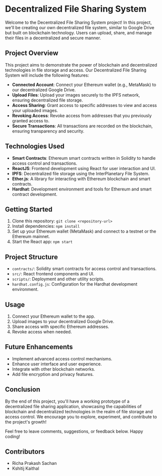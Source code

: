 # Decentralized File Sharing System

Welcome to the Decentralized File Sharing System project! In this project, we'll be creating our own decentralized file system, similar to Google Drive but built on blockchain technology. Users can upload, share, and manage their files in a decentralized and secure manner.

## Project Overview

This project aims to demonstrate the power of blockchain and decentralized technologies in file storage and access. Our Decentralized File Sharing System will include the following features:

- **Connected Account**: Connect your Ethereum wallet (e.g., MetaMask) to our decentralized Google Drive.
- **Upload Files**: Upload your images securely to the IPFS network, ensuring decentralized file storage.
- **Access Sharing**: Grant access to specific addresses to view and access your uploaded images.
- **Revoking Access**: Revoke access from addresses that you previously granted access to.
- **Secure Transactions**: All transactions are recorded on the blockchain, ensuring transparency and security.

## Technologies Used

- **Smart Contracts**: Ethereum smart contracts written in Solidity to handle access control and transactions.
- **ReactJS**: Frontend development using React for user interaction and UI.
- **IPFS**: Decentralized file storage using the InterPlanetary File System.
- **Ether.js**: A library for interacting with Ethereum blockchain and smart contracts.
- **Hardhat**: Development environment and tools for Ethereum and smart contract development.

## Getting Started

1. Clone this repository: `git clone <repository-url>`
2. Install dependencies: `npm install`
3. Set up your Ethereum wallet (MetaMask) and connect to a testnet or the Ethereum mainnet.
4. Start the React app: `npm start`

## Project Structure

- `contracts/`: Solidity smart contracts for access control and transactions.
- `src/`: React frontend components and UI.
- `scripts/`: Deployment and other utility scripts.
- `hardhat.config.js`: Configuration for the Hardhat development environment.

## Usage

1. Connect your Ethereum wallet to the app.
2. Upload images to your decentralized Google Drive.
3. Share access with specific Ethereum addresses.
4. Revoke access when needed.

## Future Enhancements

- Implement advanced access control mechanisms.
- Enhance user interface and user experience.
- Integrate with other blockchain networks.
- Add file encryption and privacy features.

## Conclusion

By the end of this project, you'll have a working prototype of a decentralized file sharing application, showcasing the capabilities of blockchain and decentralized technologies in the realm of file storage and access control. We encourage you to explore, experiment, and contribute to the project's growth!

Feel free to leave comments, suggestions, or feedback below. Happy coding!

## Contributors
- Richa Prakash Sachan
- Kshitij Kaithal
